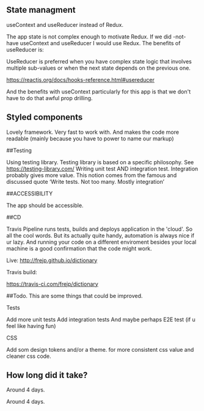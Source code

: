 ## State managment

useContext and useReducer instead of Redux.

The app state is not complex enough to motivate Redux.
If we did -not- have useContext and useReducer I would use
Redux. The benefits of useReducer is:

UseReducer is preferred when you have complex state logic that involves multiple sub-values or when the next state depends on the previous one.

https://reactjs.org/docs/hooks-reference.html#usereducer

And the benefits with useContext particularly for this app is that we don't have to do that
awful prop drilling.

## Styled components

Lovely framework. Very fast to work with.
And makes the code more readable (mainly because you have to power to name our markup)

##Testing

Using testing library. Testing library is based on a specific philosophy. See https://testing-library.com/
Writing unit test AND integration test. Integration probably gives more value. This notion comes from the famous and discussed quote ‘Write tests. Not too many. Mostly integration’

##ACCESSIBILITY

The app should be accessible.

##CD

Travis Pipeline runs tests, builds and deploys application in the 'cloud'. So all the cool words.
But its actually quite handy, automation is always nice if ur lazy.
And running your code on a different enviroment besides your local machine is a good confirmation
that the code might work.

Live:
http://frejp.github.io/dictionary

Travis build:

https://travis-ci.com/frejp/dictionary

##Todo. This are some things that could be improved.

Tests

Add more unit tests
Add integration tests
And maybe perhaps E2E test (if u feel like having fun)

CSS

Add som design tokens and/or a theme.
for more consistent css value and cleaner css code.

## How long did it take?

Around 4 days.




Around 4 days.



